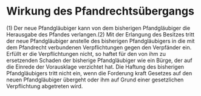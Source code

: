 # Wirkung des Pfandrechtsübergangs

(1) Der neue Pfandgläubiger kann von dem bisherigen Pfandgläubiger die Herausgabe des Pfandes verlangen.(2) Mit der Erlangung des Besitzes tritt der neue Pfandgläubiger anstelle des bisherigen Pfandgläubigers in die mit dem Pfandrecht verbundenen Verpflichtungen gegen den Verpfänder ein. Erfüllt er die Verpflichtungen nicht, so haftet für den von ihm zu ersetzenden Schaden der bisherige Pfandgläubiger wie ein Bürge, der auf die Einrede der Vorausklage verzichtet hat. Die Haftung des bisherigen Pfandgläubigers tritt nicht ein, wenn die Forderung kraft Gesetzes auf den neuen Pfandgläubiger übergeht oder ihm auf Grund einer gesetzlichen Verpflichtung abgetreten wird. 

